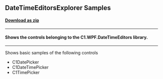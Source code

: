 ## DateTimeEditorsExplorer Samples
#### [Download as zip](https://grapecity.github.io/DownGit/#/home?url=https://github.com/GrapeCity/ComponentOne-WPF-Samples/tree/master/NET_5/DateTimeEditors/DateTimeEditorsExplorer)
____
#### Shows the controls belonging to the C1.WPF.DateTimeEditors library.
____
Shows basic samples of the following controls

* C1DatePicker
* C1DateTimePicker
* C1TimePicker

